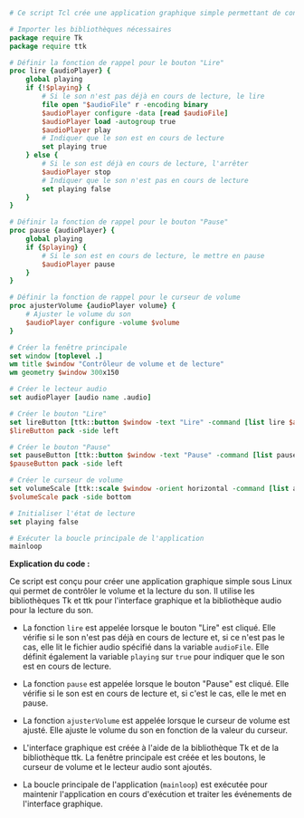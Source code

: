 ```tcl
# Ce script Tcl crée une application graphique simple permettant de contrôler le volume et la lecture du son dans un système Linux.

# Importer les bibliothèques nécessaires
package require Tk
package require ttk

# Définir la fonction de rappel pour le bouton "Lire"
proc lire {audioPlayer} {
    global playing
    if {!$playing} {
        # Si le son n'est pas déjà en cours de lecture, le lire
        file open "$audioFile" r -encoding binary
        $audioPlayer configure -data [read $audioFile]
        $audioPlayer load -autogroup true
        $audioPlayer play
        # Indiquer que le son est en cours de lecture
        set playing true
    } else {
        # Si le son est déjà en cours de lecture, l'arrêter
        $audioPlayer stop
        # Indiquer que le son n'est pas en cours de lecture
        set playing false
    }
}

# Définir la fonction de rappel pour le bouton "Pause"
proc pause {audioPlayer} {
    global playing
    if {$playing} {
        # Si le son est en cours de lecture, le mettre en pause
        $audioPlayer pause
    }
}

# Définir la fonction de rappel pour le curseur de volume
proc ajusterVolume {audioPlayer volume} {
    # Ajuster le volume du son
    $audioPlayer configure -volume $volume
}

# Créer la fenêtre principale
set window [toplevel .]
wm title $window "Contrôleur de volume et de lecture"
wm geometry $window 300x150

# Créer le lecteur audio
set audioPlayer [audio name .audio]

# Créer le bouton "Lire"
set lireButton [ttk::button $window -text "Lire" -command [list lire $audioPlayer]]
$lireButton pack -side left

# Créer le bouton "Pause"
set pauseButton [ttk::button $window -text "Pause" -command [list pause $audioPlayer]]
$pauseButton pack -side left

# Créer le curseur de volume
set volumeScale [ttk::scale $window -orient horizontal -command [list ajusterVolume $audioPlayer]]
$volumeScale pack -side bottom

# Initialiser l'état de lecture
set playing false

# Exécuter la boucle principale de l'application
mainloop
```

**Explication du code :**

Ce script est conçu pour créer une application graphique simple sous Linux qui permet de contrôler le volume et la lecture du son. Il utilise les bibliothèques Tk et ttk pour l'interface graphique et la bibliothèque audio pour la lecture du son.

* La fonction `lire` est appelée lorsque le bouton "Lire" est cliqué. Elle vérifie si le son n'est pas déjà en cours de lecture et, si ce n'est pas le cas, elle lit le fichier audio spécifié dans la variable `audioFile`. Elle définit également la variable `playing` sur `true` pour indiquer que le son est en cours de lecture.

* La fonction `pause` est appelée lorsque le bouton "Pause" est cliqué. Elle vérifie si le son est en cours de lecture et, si c'est le cas, elle le met en pause.

* La fonction `ajusterVolume` est appelée lorsque le curseur de volume est ajusté. Elle ajuste le volume du son en fonction de la valeur du curseur.

* L'interface graphique est créée à l'aide de la bibliothèque Tk et de la bibliothèque ttk. La fenêtre principale est créée et les boutons, le curseur de volume et le lecteur audio sont ajoutés.

* La boucle principale de l'application (`mainloop`) est exécutée pour maintenir l'application en cours d'exécution et traiter les événements de l'interface graphique.